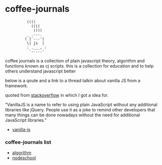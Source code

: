 # coffee-journals	

```
          ((((
            ((((
             ))))
          _ .---.
         ( |`---'|
          \| js  |
          : .___, :
           `-----'
```

coffee journals is a collection of plain javascript theory, algorithm and functions known as cj scripts.
this is a collection for education and to help others understand javascript better

below is a qoute and a link to a thread talkin about vanilla JS from a framework.

quoted from [stackoverflow](http://stackoverflow.com/questions/20435653/what-is-vanillajs) in which I got a idea for.

"VanillaJS is a name to refer to using plain JavaScript without any additional libraries like jQuery. People use it as a joke to remind other developers that many things can be done nowadays without the need for additional JavaScript libraries."

- [vanilla-js](http://vanilla-js.com)


### coffee-journals list
- [algorithm](https://github.com/ezwebcraft/coffee-journals/tree/master/algorithm) 
- [nodeschool](https://github.com/ezwebcraft/coffee-journals/tree/master/nodeschool)
